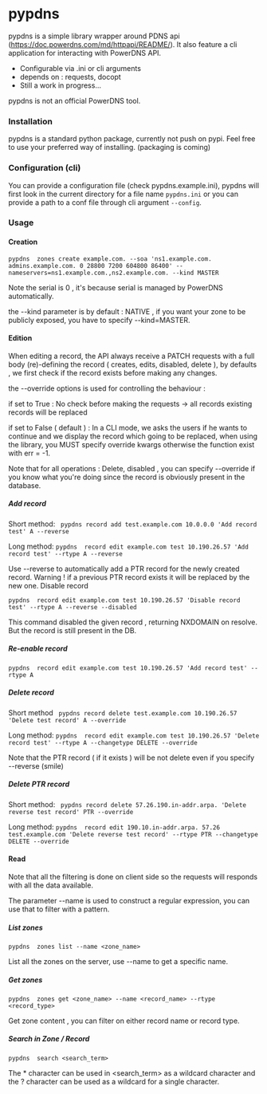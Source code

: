 # pypdns

pypdns is a simple library wrapper around PDNS api (https://doc.powerdns.com/md/httpapi/README/).
It also feature a cli application for interacting with PowerDNS API.

  - Configurable via .ini or cli arguments
  - depends on : requests, docopt
  - Still a work in progress...

pypdns is not an official PowerDNS tool.

### Installation

pypdns is a standard python package, currently not push on pypi. Feel free to use your preferred way of installing.
(packaging is coming)

### Configuration (cli)

You can provide a  configuration file (check pypdns.example.ini), pypdns will first look in the current directory for a file name ```pypdns.ini``` or you can provide a path to a conf file through cli argument ```--config```.

### Usage

#### Creation


```pypdns  zones create example.com. --soa 'ns1.example.com. admins.example.com. 0 28800 7200 604800 86400' --nameservers=ns1.example.com.,ns2.example.com. --kind MASTER```

Note the serial is 0 , it's because serial is managed by PowerDNS automatically.

the --kind parameter is by default : NATIVE , if you want your zone to be publicly exposed, you have to specify --kind=MASTER.


#### Edition

When editing a record, the API always receive a PATCH requests with a full body (re)-defining the record ( creates, edits, disabled, delete ), by defaults , we first check if the record exists before making any changes.

the --override options is used for controlling the behaviour :

if set to True : No check before making the requests → all records existing records will be replaced

if set to False ( default ) : In a CLI mode, we asks the users if he wants to continue and we display the record which going to be replaced, when using the library, you MUST specify override kwargs otherwise the function exist with err = -1.

Note that for all operations : Delete, disabled , you can specify --override if you know what you're doing since the record is obviously present in the database.

##### Add record

Short method:
``` pypdns record add test.example.com 10.0.0.0 'Add record test' A --reverse```

Long method:
```pypdns  record edit example.com test 10.190.26.57 'Add record test' --rtype A --reverse```

Use --reverse to automatically add a PTR record for the newly created record. Warning ! if a previous PTR record exists it will be replaced by the new one.
Disable record

```pypdns  record edit example.com test 10.190.26.57 'Disable record test' --rtype A --reverse --disabled```

This command disabled the given record , returning NXDOMAIN on resolve. But the record is still present in the DB.

##### Re-enable record

```pypdns  record edit example.com test 10.190.26.57 'Add record test' --rtype A ```

##### Delete record

Short method
``` pypdns record delete test.example.com 10.190.26.57 'Delete test record' A --override```

Long method:
```pypdns  record edit example.com test 10.190.26.57 'Delete record test' --rtype A --changetype DELETE --override```

Note that the PTR record ( if it exists ) will be not delete even if you specify --reverse (smile)

##### Delete PTR record

Short method:
``` pypdns record delete 57.26.190.in-addr.arpa. 'Delete reverse test record' PTR --override```

Long method:
```pypdns  record edit 190.10.in-addr.arpa. 57.26 test.example.com 'Delete reverse test record' --rtype PTR --changetype DELETE --override```

#### Read

Note that all the filtering is done on client side so the requests will responds with all the data available.

The parameter --name is used to construct a regular expression, you can use that to filter with a pattern.

##### List zones

```pypdns  zones list --name <zone_name>```

List all the zones on the server, use --name to get a specific name.

##### Get zones

```pypdns  zones get <zone_name> --name <record_name> --rtype <record_type>```

Get zone content , you can filter on either record name or record type.

##### Search in Zone / Record

```pypdns  search <search_term>```

The * character can be used in <search_term> as a wildcard character and the ? character can be used as a wildcard for a single character.
